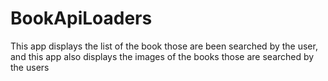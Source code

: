 # BookApiLoaders
This app displays the list of the book those are been searched by the user, and this app also displays the images of the books those are searched by the users
